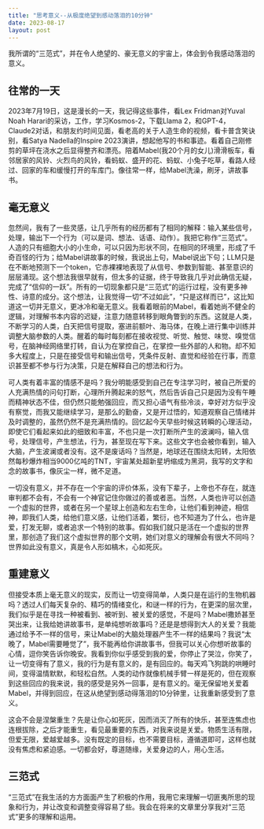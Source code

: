 ```yaml
---
title: "思考意义--从极度绝望到感动落泪的10分钟"
date: 2023-08-17
layout: post
---
```


我所谓的“三范式”，并在令人绝望的、豪无意义的宇宙上，体会到令我感动落泪的意义。

## 往常的一天

2023年7月19日，这是漫长的一天，我记得这些事件，看Lex Fridman对Yuval Noah Harari的采访，工作，学习Kosmos-2，下载Llama 2，和GPT-4，Claude2对话，和朋友约时间见面，看老高的关于人造生命的视频，看卡普含笑诀别，看Satya Nadella的Inspire 2023演讲，想起他写的书和事迹。看着自己刚修剪的草坪在浇水之后显得整齐和漂亮。陪着Mabel(我20个月的女儿)滑滑板车，看邻居家的风铃、火烈鸟的风铃，看蚂蚁、盛开的花、蚂蚁、小兔子吃草，看路人经过、回家的车和缓慢打开的车库门。像往常一样，给Mabel洗澡，刷牙，讲故事书。

## 毫无意义

忽然间，我有了一些灵感，让几乎所有的经历都有了相同的解释：输入某些信号，处理，输出下一个行为（可以是词、想法、话语、动作）。我把它称作“三范式”。人造的只有细胞大小的小生命，可以只因为形状不同，在相同的环境里，形成了千奇百怪的行为；给Mabel讲故事的时候，我说出上句，Mabel说出下句；LLM只是在不断地预测下一个token，它赤裸裸地表现了从信号、参数到智能、甚至意识的层层涌现。这个想法我很早就有，但太多的证据，终于导致我几乎对此确信无疑，完成了“信仰的一跃”。所有的一切现象都只是“三范式”的运行过程，没有更多神性、诗意的成分。这个想法，让我觉得一切“不过如此”，“只是这样而已”，这比知道这一切并无意义，更冰冷和毫无意义。我看着眼前的Mabel，看着她尚不健全的逻辑，对理解书本内容的迟疑，注意力随意转移到眼角瞥到的东西。这就是人类，不断学习的人类，白天把信号提取，塞进前额叶、海马体，在晚上进行集中训练并调整大脑参数的人类。醒着的每时每刻都在接收视觉、听觉、触觉、味觉、嗅觉信号，在脑神经网络里打转，自认为在掌控自己，在掌控一些外部的人和物。却不知多大程度上，只是在接受信号和输出信号，凭条件反射、直觉和经验在行事，而意识甚至都不参与行为决策，只是在解释自己的想法和行为。

可人类有着丰富的情感不是吗？我分明能感受到自己在专注学习时，被自己所爱的人充满热情的问句打断，心理所升腾起来的怒气，然后告诉自己只是因为没有午睡而精神状态不佳，但仍然只能勉强回应，而又担心语气有些冷淡，幸好对方似乎没有察觉，而我又能继续学习，是那么的勤奋，又是开过悟的，知道观察自己情绪并及时调整的，虽然仍然不是充满热情的。回忆起今天早些时候这转瞬的心理活动，即使它们看起来如此的细致和丰富，不也只是一次打断所产生的波澜吗，输入信号，处理信号，产生想法，行为，甚至现在写下来。这些文字也会被你看到，输入大脑，产生波澜或者没有。这不是废话吗？当然是，地球还在围绕太阳转，太阳依然每秒爆炸相当9000亿吨的TNT，宇宙某处超新星坍缩成为黑洞，我写的文字和念的故事书，像灰尘一样，微不足道。

一切没有意义，并不存在一个宇宙的评价体系，没有下辈子，上帝也不存在，就连审判都不会有，不会有一个神官记住你做过的善或者恶。当然，人类也许可以创造一个虚拟的世界，或者在另一个星球上创造和左右生命，让他们看到神迹，相信神，即我们人类，给他们意义感，让他们活着，繁衍，也不知道为了什么，也许是爱，打发无聊，或者追求一个特别的故事。假如我们就只是活在一个虚拟的世界里，那创造了我们这个虚拟世界的那个文明，她们对意义的理解会有很大不同吗？世界如此没有意义，真是令人形如槁木，心如死灰。

## 重建意义

但接受本质上毫无意义的现实，反而让一切变得简单，人类只是在运行的生物机器吗？透过人们每天复杂的、精巧的情绪变化，和谜一样的行为，在更深的层次里，我们似乎是在寻找一种被看到、被听到、被关爱的感觉，不是吗？Mabel撒娇甚至哭出来，让我给她讲故事书，是单纯想听故事吗？还是是想得到大人的关爱？我能通过给予不一样的信号，来让Mabel的大脑处理器产生不一样的结果吗？我说“太晚了，Mabel需要睡觉了”，我不能再给你讲故事书，但我可以关心你想听故事的心情，逗你笑告诉你晚安。我看到你似乎感受到我的爱，你停止了哭泣，你笑了，让一切变得有了意义，我的行为是有意义的，是有回应的。每天鸡飞狗跳的哄睡时间，变得温情默默，和轻松自然。人类的动作就像机械手臂一样是死的，但在观察到这些回应的我来说，我的感受是另外一回事，是有意义的。毫无保留地关爱着Mabel，并得到回应，在这从绝望到感动得落泪的10分钟里，让我重新感受到了意义。

这会不会是涅槃重生？先是让你心如死灰，因而消灭了所有的快乐，甚至连焦虑也连根拔除，之后才能重生，看见最重要的东西，对我来说是关爱。物质生活有限，但爱无限，爱越爱越多。没有既定的目标，也不需要目标，遵循道即可，这样也就没有焦虑和紧迫感。一切都会好，尊道随缘，关爱身边的人，用心生活。

## 三范式

“三范式”在我生活的方方面面产生了积极的作用，我用它来理解一切匪夷所思的现象和行为，并让改变和调整变得容易了些。我会在将来的文章里分享我对“三范式”更多的理解和运用。
